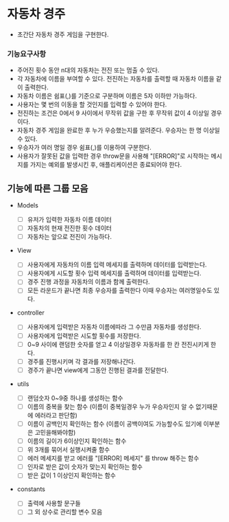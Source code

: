# 자동차 경주

- 초간단 자동차 경주 게임을 구현한다.

### 기능요구사항

- 주어진 횟수 동안 n대의 자동차는 전진 또는 멈출 수 있다.
- 각 자동차에 이름을 부여할 수 있다. 전진하는 자동차를 출력할 때 자동차 이름을 같이 출력한다.
- 자동차 이름은 쉼표(,)를 기준으로 구분하며 이름은 5자 이하만 가능하다.
- 사용자는 몇 번의 이동을 할 것인지를 입력할 수 있어야 한다.
- 전진하는 조건은 0에서 9 사이에서 무작위 값을 구한 후 무작위 값이 4 이상일 경우이다.
- 자동차 경주 게임을 완료한 후 누가 우승했는지를 알려준다. 우승자는 한 명 이상일 수 있다.
- 우승자가 여러 명일 경우 쉼표(,)를 이용하여 구분한다.
- 사용자가 잘못된 값을 입력한 경우 throw문을 사용해 "[ERROR]"로 시작하는 메시지를 가지는 예외를 발생시킨 후, 애플리케이션은 종료되어야 한다.

## 기능에 따른 그룹 모음

- Models

  - [ ] 유저가 입력한 자동차 이름 데이터
  - [ ] 자동차의 현재 전진한 횟수 데이터
  - [ ] 자동차는 앞으로 전진이 가능하다.

- View
  - [ ] 사용자에게 자동차의 이름 입력 메세지를 출력하며 데이터를 입력받는다.
  - [ ] 사용자에게 시도할 횟수 입력 메세지를 출력하며 데이터를 입력받는다.
  - [ ] 경주 진행 과정을 자동차의 이름과 함께 출력한다.
  - [ ] 모든 라운드가 끝나면 최종 우승자를 출력한다 이때 우승자는 여러명일수도 있다.
- controller
  - [ ] 사용자에게 입력받은 자동차 이름에따라 그 수만큼 자동차를 생성한다.
  - [ ] 사용자에게 입력받은 시도할 횟수를 저장한다.
  - [ ] 0~9 사이에 랜덤한 숫자를 얻고 4 이상일경우 자동차를 한 칸 전진시키게 한다.
  - [ ] 경주를 진행시키며 각 결과를 저장해나간다.
  - [ ] 경주가 끝나면 view에게 그동안 진행된 결과를 전달한다.
- utils
  - [ ] 랜덤숫자 0~9중 하나를 생성하는 함수
  - [ ] 이름의 중복을 찾는 함수 (이름이 중복일경우 누가 우승자인지 알 수 없기때문에 에러라고 판단함)
  - [ ] 이름이 공백인지 확인하는 함수 (이름이 공백이여도 가능할수도 있기에 이부분은 고민을해봐야함)
  - [ ] 이름의 길이가 6이상인지 확인하는 함수
  - [ ] 위 3개를 묶어서 실행시켜줄 함수
  - [ ] 에러 메세지를 받고 에러를 "[ERROR] 메세지" 를 throw 해주는 함수
  - [ ] 인자로 받은 값이 숫자가 맞는지 확인하는 함수
  - [ ] 받은 값이 1 이상인지 확인하는 함수
- constants
  - [ ] 출력에 사용할 문구들
  - [ ] 그 외 상수로 관리할 변수 모음
